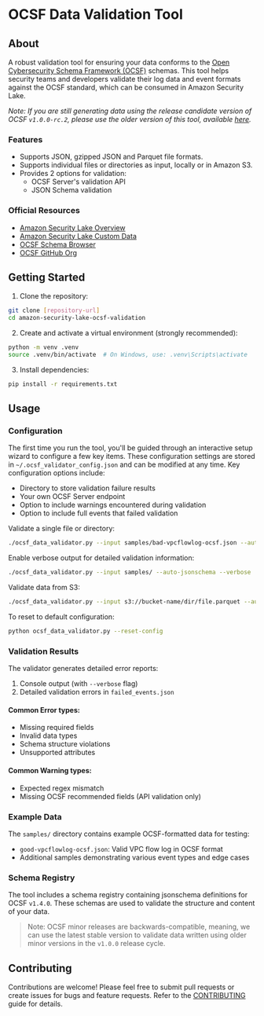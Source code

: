 # OCSF Data Validation Tool

## About

A robust validation tool for ensuring your data conforms to the [Open Cybersecurity Schema Framework (OCSF)](https://schema.ocsf.io/) schemas. This tool helps security teams and developers validate their log data and event formats against the OCSF standard, which can be consumed in Amazon Security Lake.

_Note: If you are still generating data using the release candidate version of OCSF `v1.0.0-rc.2`, please use the older version of this tool, available [here]()._ 

### Features

- Supports JSON, gzipped JSON and Parquet file formats.
- Supports individual files or directories as input, locally or in Amazon S3.
- Provides 2 options for validation:
  - OCSF Server's validation API
  - JSON Schema validation

### Official Resources
- [Amazon Security Lake Overview](https://aws.amazon.com/security-lake/)
- [Amazon Security Lake Custom Data](https://docs.aws.amazon.com/security-lake/latest/userguide/custom-sources.html)
- [OCSF Schema Browser](https://schema.ocsf.io/)
- [OCSF GitHub Org](https://github.com/ocsf)

## Getting Started

1. Clone the repository:

```bash
git clone [repository-url]
cd amazon-security-lake-ocsf-validation
```

2. Create and activate a virtual environment (strongly recommended):

```bash
python -m venv .venv
source .venv/bin/activate  # On Windows, use: .venv\Scripts\activate
```

3. Install dependencies:

```bash
pip install -r requirements.txt
```

## Usage

### Configuration

The first time you run the tool, you'll be guided through an interactive setup wizard to configure a few key items. These configuration settings are stored in `~/.ocsf_validator_config.json` and can be modified at any time. Key configuration options include:
- Directory to store validation failure results
- Your own OCSF Server endpoint
- Option to include warnings encountered during validation
- Option to include full events that failed validation

Validate a single file or directory:

```bash
./ocsf_data_validator.py --input samples/bad-vpcflowlog-ocsf.json --auto-jsonschema --verbose
```

Enable verbose output for detailed validation information:

```bash
./ocsf_data_validator.py --input samples/ --auto-jsonschema --verbose
```

Validate data from S3:

```bash
./ocsf_data_validator.py --input s3://bucket-name/dir/file.parquet --auto-jsonschema
```

To reset to default configuration:

```bash
python ocsf_data_validator.py --reset-config
```

### Validation Results

The validator generates detailed error reports:

1. Console output (with `--verbose` flag)
2. Detailed validation errors in `failed_events.json`

#### Common Error types:

- Missing required fields
- Invalid data types
- Schema structure violations
- Unsupported attributes

#### Common Warning types:

- Expected regex mismatch
- Missing OCSF recommended fields (API validation only)

### Example Data

The `samples/` directory contains example OCSF-formatted data for testing:

- `good-vpcflowlog-ocsf.json`: Valid VPC flow log in OCSF format
- Additional samples demonstrating various event types and edge cases

### Schema Registry

The tool includes a schema registry containing jsonschema definitions for OCSF `v1.4.0`. These schemas are used to validate the structure and content of your data.

> Note: OCSF minor releases are backwards-compatible, meaning, we can use the latest stable version to validate data written using older minor versions in the `v1.0.0` release cycle.

## Contributing

Contributions are welcome! Please feel free to submit pull requests or create issues for bugs and feature requests. Refer to the [CONTRIBUTING](https://github.com/aws-samples/amazon-security-lake/blob/main/CONTRIBUTING.md) guide for details.
